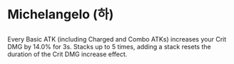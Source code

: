 # Michelangelo (하)

##

Every Basic ATK (including Charged and Combo ATKs) increases your Crit DMG by 14.0% for 3s. Stacks up to 5 times, adding a stack resets the duration of the Crit DMG increase effect.

